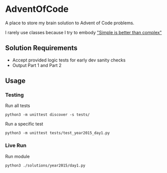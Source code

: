 # AdventOfCode

A place to store my brain solution to Advent of Code problems.

I rarely use classes because I try to embody ["Simple is better than complex"](https://peps.python.org/pep-0020/)

## Solution Requirements

- Accept provided logic tests for early dev sanity checks
- Output Part 1 and Part 2

## Usage

### Testing

Run all tests

```shell
python3 -m unittest discover -s tests/
```

Run a specific test

```shell
python3 -m unittest tests/test_year2015_day1.py
```

### Live Run

Run module

```shell
python3 ./solutions/year2015/day1.py
```